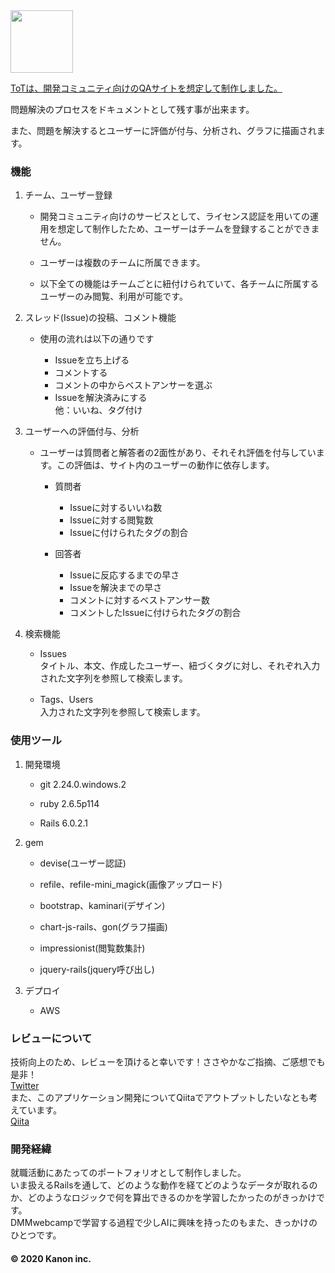 <img src="http://tot.monster/assets/logo-white-2cb3a3a3549a9b88f45a8e94b4a7f85187229441a37952eb519798352236935c.png" width="100px">

[ToTは、開発コミュニティ向けのQAサイトを想定して制作しました。](http://tot.monster/)

問題解決のプロセスをドキュメントとして残す事が出来ます。

また、問題を解決するとユーザーに評価が付与、分析され、グラフに描画されます。

### 機能

1. チーム、ユーザー登録

    * 開発コミュニティ向けのサービスとして、ライセンス認証を用いての運用を想定して制作したため、ユーザーはチームを登録することができません。

    * ユーザーは複数のチームに所属できます。

    * 以下全ての機能はチームごとに紐付けられていて、各チームに所属するユーザーのみ閲覧、利用が可能です。

2. スレッド(Issue)の投稿、コメント機能

    * 使用の流れは以下の通りです

      * Issueを立ち上げる  
      * コメントする  
      * コメントの中からベストアンサーを選ぶ  
      * Issueを解決済みにする  
        他：いいね、タグ付け

3. ユーザーへの評価付与、分析

    * ユーザーは質問者と解答者の2面性があり、それそれ評価を付与しています。この評価は、サイト内のユーザーの動作に依存します。

      * 質問者  
        * Issueに対するいいね数  
        * Issueに対する閲覧数  
        * Issueに付けられたタグの割合

      * 回答者  
        * Issueに反応するまでの早さ  
        * Issueを解決までの早さ  
        * コメントに対するベストアンサー数  
        * コメントしたIssueに付けられたタグの割合

4. 検索機能
    * Issues  
      タイトル、本文、作成したユーザー、紐づくタグに対し、それぞれ入力された文字列を参照して検索します。

    * Tags、Users  
      入力された文字列を参照して検索します。

### 使用ツール

1. 開発環境

    * git 2.24.0.windows.2

    * ruby 2.6.5p114

    * Rails 6.0.2.1

2. gem

    * devise(ユーザー認証)

    * refile、refile-mini_magick(画像アップロード)

    * bootstrap、kaminari(デザイン)

    * chart-js-rails、gon(グラフ描画)

    * impressionist(閲覧数集計)

    * jquery-rails(jquery呼び出し)

3. デプロイ

    * AWS

### レビューについて

技術向上のため、レビューを頂けると幸いです！ささやかなご指摘、ご感想でも是非！  
[Twitter](https://twitter.com/kanon25807)  
また、このアプリケーション開発についてQiitaでアウトプットしたいなとも考えています。  
[Qiita](https://qiita.com/kanon2580)

### 開発経緯
就職活動にあたってのポートフォリオとして制作しました。  
いま扱えるRailsを通して、どのような動作を経てどのようなデータが取れるのか、どのようなロジックで何を算出できるのかを学習したかったのがきっかけです。  
DMMwebcampで学習する過程で少しAIに興味を持ったのもまた、きっかけのひとつです。

#### © 2020 Kanon inc.